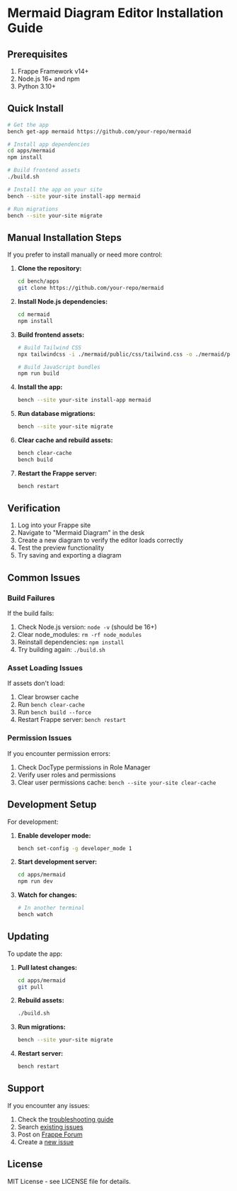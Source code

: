 # Mermaid Diagram Editor Installation Guide

## Prerequisites

1. Frappe Framework v14+
2. Node.js 16+ and npm
3. Python 3.10+

## Quick Install

```bash
# Get the app
bench get-app mermaid https://github.com/your-repo/mermaid

# Install app dependencies
cd apps/mermaid
npm install

# Build frontend assets
./build.sh

# Install the app on your site
bench --site your-site install-app mermaid

# Run migrations
bench --site your-site migrate
```

## Manual Installation Steps

If you prefer to install manually or need more control:

1. **Clone the repository:**
   ```bash
   cd bench/apps
   git clone https://github.com/your-repo/mermaid
   ```

2. **Install Node.js dependencies:**
   ```bash
   cd mermaid
   npm install
   ```

3. **Build frontend assets:**
   ```bash
   # Build Tailwind CSS
   npx tailwindcss -i ./mermaid/public/css/tailwind.css -o ./mermaid/public/css/tailwind.min.css --minify

   # Build JavaScript bundles
   npm run build
   ```

4. **Install the app:**
   ```bash
   bench --site your-site install-app mermaid
   ```

5. **Run database migrations:**
   ```bash
   bench --site your-site migrate
   ```

6. **Clear cache and rebuild assets:**
   ```bash
   bench clear-cache
   bench build
   ```

7. **Restart the Frappe server:**
   ```bash
   bench restart
   ```

## Verification

1. Log into your Frappe site
2. Navigate to "Mermaid Diagram" in the desk
3. Create a new diagram to verify the editor loads correctly
4. Test the preview functionality
5. Try saving and exporting a diagram

## Common Issues

### Build Failures

If the build fails:
1. Check Node.js version: `node -v` (should be 16+)
2. Clear node_modules: `rm -rf node_modules`
3. Reinstall dependencies: `npm install`
4. Try building again: `./build.sh`

### Asset Loading Issues

If assets don't load:
1. Clear browser cache
2. Run `bench clear-cache`
3. Run `bench build --force`
4. Restart Frappe server: `bench restart`

### Permission Issues

If you encounter permission errors:
1. Check DocType permissions in Role Manager
2. Verify user roles and permissions
3. Clear user permissions cache: `bench --site your-site clear-cache`

## Development Setup

For development:

1. **Enable developer mode:**
   ```bash
   bench set-config -g developer_mode 1
   ```

2. **Start development server:**
   ```bash
   cd apps/mermaid
   npm run dev
   ```

3. **Watch for changes:**
   ```bash
   # In another terminal
   bench watch
   ```

## Updating

To update the app:

1. **Pull latest changes:**
   ```bash
   cd apps/mermaid
   git pull
   ```

2. **Rebuild assets:**
   ```bash
   ./build.sh
   ```

3. **Run migrations:**
   ```bash
   bench --site your-site migrate
   ```

4. **Restart server:**
   ```bash
   bench restart
   ```

## Support

If you encounter any issues:

1. Check the [troubleshooting guide](README.md#troubleshooting)
2. Search [existing issues](https://github.com/your-repo/mermaid/issues)
3. Post on [Frappe Forum](https://discuss.frappe.io)
4. Create a [new issue](https://github.com/your-repo/mermaid/issues/new)

## License

MIT License - see LICENSE file for details.
